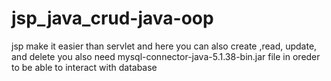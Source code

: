 # jsp_java_crud-java-oop
jsp make it easier than servlet and here you can also create ,read, update, and delete
you also need mysql-connector-java-5.1.38-bin.jar file in oreder to be able to interact with database
